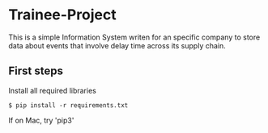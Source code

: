 # Trainee-Project

This is a simple Information System writen for an specific company to store data about events
that involve delay time across its supply chain.

## First steps

Install all required libraries 

```
$ pip install -r requirements.txt
```

If on Mac, try 'pip3'

